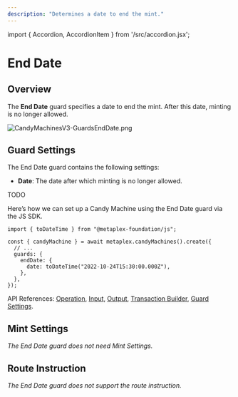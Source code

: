 ```yaml
---
description: "Determines a date to end the mint."
---
```


import { Accordion, AccordionItem } from '/src/accordion.jsx';

# End Date

## Overview

The **End Date** guard specifies a date to end the mint. After this date, minting is no longer allowed.

![CandyMachinesV3-GuardsEndDate.png](/assets/candy-machine-v3/CandyMachinesV3-GuardsEndDate.png#radius)

## Guard Settings

The End Date guard contains the following settings:

- **Date**: The date after which minting is no longer allowed.

<Accordion>
<AccordionItem title="JavaScript — Umi library (recommended)" open={true}>
<div className="accordion-item-padding">

TODO

</div>
</AccordionItem>
<AccordionItem title="JavaScript — SDK">
<div className="accordion-item-padding">

Here’s how we can set up a Candy Machine using the End Date guard via the JS SDK.

```tsx
import { toDateTime } from "@metaplex-foundation/js";

const { candyMachine } = await metaplex.candyMachines().create({
  // ...
  guards: {
    endDate: {
      date: toDateTime("2022-10-24T15:30:00.000Z"),
    },
  },
});
```

API References: [Operation](https://metaplex-foundation.github.io/js/classes/js.CandyMachineClient.html#create), [Input](https://metaplex-foundation.github.io/js/types/js.CreateCandyMachineInput.html), [Output](https://metaplex-foundation.github.io/js/types/js.CreateCandyMachineOutput.html), [Transaction Builder](https://metaplex-foundation.github.io/js/classes/js.CandyMachineBuildersClient.html#create), [Guard Settings](https://metaplex-foundation.github.io/js/types/js.EndDateGuardSettings.html).

</div>
</AccordionItem>
</Accordion>

## Mint Settings

_The End Date guard does not need Mint Settings._

## Route Instruction

_The End Date guard does not support the route instruction._
